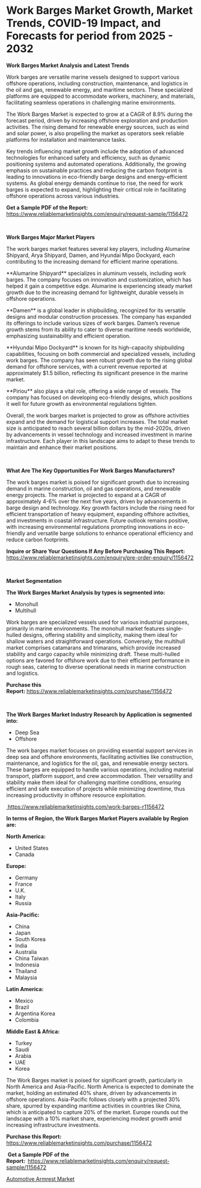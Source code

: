 <p><h1>Work Barges Market Growth, Market Trends, COVID-19 Impact, and Forecasts for period from 2025 - 2032</h1></p><p><strong>Work Barges Market Analysis and Latest Trends</strong></p>
<p><p>Work barges are versatile marine vessels designed to support various offshore operations, including construction, maintenance, and logistics in the oil and gas, renewable energy, and maritime sectors. These specialized platforms are equipped to accommodate workers, machinery, and materials, facilitating seamless operations in challenging marine environments.</p><p>The Work Barges Market is expected to grow at a CAGR of 8.9% during the forecast period, driven by increasing offshore exploration and production activities. The rising demand for renewable energy sources, such as wind and solar power, is also propelling the market as operators seek reliable platforms for installation and maintenance tasks.</p><p>Key trends influencing market growth include the adoption of advanced technologies for enhanced safety and efficiency, such as dynamic positioning systems and automated operations. Additionally, the growing emphasis on sustainable practices and reducing the carbon footprint is leading to innovations in eco-friendly barge designs and energy-efficient systems. As global energy demands continue to rise, the need for work barges is expected to expand, highlighting their critical role in facilitating offshore operations across various industries.</p></p>
<p><strong>Get a Sample PDF of the Report:&nbsp;</strong> <a href="https://www.reliablemarketinsights.com/enquiry/request-sample/1156472?utm_campaign=2454&utm_medium=2&utm_source=Github&utm_content=ia&utm_term=30032025&utm_id=work-barges">https://www.reliablemarketinsights.com/enquiry/request-sample/1156472</a></p>
<p>&nbsp;</p>
<p><strong>Work Barges Major Market Players</strong></p>
<p><p>The work barges market features several key players, including Alumarine Shipyard, Arya Shipyard, Damen, and Hyundai Mipo Dockyard, each contributing to the increasing demand for efficient marine operations.</p><p>**Alumarine Shipyard** specializes in aluminum vessels, including work barges. The company focuses on innovation and customization, which has helped it gain a competitive edge. Alumarine is experiencing steady market growth due to the increasing demand for lightweight, durable vessels in offshore operations.</p><p>**Damen** is a global leader in shipbuilding, recognized for its versatile designs and modular construction processes. The company has expanded its offerings to include various sizes of work barges. Damen’s revenue growth stems from its ability to cater to diverse maritime needs worldwide, emphasizing sustainability and efficient operation.</p><p>**Hyundai Mipo Dockyard** is known for its high-capacity shipbuilding capabilities, focusing on both commercial and specialized vessels, including work barges. The company has seen robust growth due to the rising global demand for offshore services, with a current revenue reported at approximately $1.5 billion, reflecting its significant presence in the marine market.</p><p>**Piriou** also plays a vital role, offering a wide range of vessels. The company has focused on developing eco-friendly designs, which positions it well for future growth as environmental regulations tighten.</p><p>Overall, the work barges market is projected to grow as offshore activities expand and the demand for logistical support increases. The total market size is anticipated to reach several billion dollars by the mid-2020s, driven by advancements in vessel technology and increased investment in marine infrastructure. Each player in this landscape aims to adapt to these trends to maintain and enhance their market positions.</p></p>
<p>&nbsp;</p>
<p><strong>What Are The Key Opportunities For Work Barges Manufacturers?</strong></p>
<p><p>The work barges market is poised for significant growth due to increasing demand in marine construction, oil and gas operations, and renewable energy projects. The market is projected to expand at a CAGR of approximately 4-6% over the next five years, driven by advancements in barge design and technology. Key growth factors include the rising need for efficient transportation of heavy equipment, expanding offshore activities, and investments in coastal infrastructure. Future outlook remains positive, with increasing environmental regulations prompting innovations in eco-friendly and versatile barge solutions to enhance operational efficiency and reduce carbon footprints.</p></p>
<p><strong>Inquire or Share Your Questions If Any Before Purchasing This Report:</strong> <a href="https://www.reliablemarketinsights.com/enquiry/pre-order-enquiry/1156472?utm_campaign=2454&utm_medium=2&utm_source=Github&utm_content=ia&utm_term=30032025&utm_id=work-barges">https://www.reliablemarketinsights.com/enquiry/pre-order-enquiry/1156472</a></p>
<p>&nbsp;</p>
<p><strong>Market Segmentation</strong></p>
<p><strong>The Work Barges Market Analysis by types is segmented into:</strong></p>
<p><ul><li>Monohull</li><li>Multihull</li></ul></p>
<p><p>Work barges are specialized vessels used for various industrial purposes, primarily in marine environments. The monohull market features single-hulled designs, offering stability and simplicity, making them ideal for shallow waters and straightforward operations. Conversely, the multihull market comprises catamarans and trimarans, which provide increased stability and cargo capacity while minimizing draft. These multi-hulled options are favored for offshore work due to their efficient performance in rough seas, catering to diverse operational needs in marine construction and logistics.</p></p>
<p><strong>Purchase this Report:&nbsp;</strong><a href="https://www.reliablemarketinsights.com/purchase/1156472?utm_campaign=2454&utm_medium=2&utm_source=Github&utm_content=ia&utm_term=30032025&utm_id=work-barges">https://www.reliablemarketinsights.com/purchase/1156472</a></p>
<p>&nbsp;</p>
<p><strong>The Work Barges Market Industry Research by Application is segmented into:</strong></p>
<p><ul><li>Deep Sea</li><li>Offshore</li></ul></p>
<p><p>The work barges market focuses on providing essential support services in deep sea and offshore environments, facilitating activities like construction, maintenance, and logistics for the oil, gas, and renewable energy sectors. These barges are equipped to handle various operations, including material transport, platform support, and crew accommodation. Their versatility and stability make them ideal for challenging maritime conditions, ensuring efficient and safe execution of projects while minimizing downtime, thus increasing productivity in offshore resource exploitation.</p></p>
<p><a href="https://www.reliablemarketinsights.com/work-barges-r1156472?utm_campaign=2454&utm_medium=2&utm_source=Github&utm_content=ia&utm_term=30032025&utm_id=work-barges">&nbsp;https://www.reliablemarketinsights.com/work-barges-r1156472</a></p>
<p><strong>In terms of Region, the Work Barges Market Players available by Region are:</strong></p>
<p>
    <p> <strong> North America: </strong>
        <ul>
            <li>United States</li>
            <li>Canada</li>
        </ul>
        </p> 
    <p> <strong> Europe: </strong>
        <ul>
            <li>Germany</li>
            <li>France</li>
            <li>U.K.</li>
            <li>Italy</li>
            <li>Russia</li>
        </ul>
        </p> 
    <p> <strong> Asia-Pacific: </strong>
        <ul>
            <li>China</li>
            <li>Japan</li>
            <li>South Korea</li>
            <li>India</li>
            <li>Australia</li>
            <li>China Taiwan</li>
            <li>Indonesia</li>
            <li>Thailand</li>
            <li>Malaysia</li>
        </ul>
        </p> 
    <p> <strong> Latin America: </strong>
        <ul>
            <li>Mexico</li>
            <li>Brazil</li>
            <li>Argentina Korea</li>
            <li>Colombia</li>
        </ul>
        </p> 
    <p> <strong> Middle East & Africa: </strong>
        <ul>
            <li>Turkey</li>
            <li>Saudi</li>
            <li>Arabia</li>
            <li>UAE</li>
            <li>Korea</li>
        </ul>
    </p>
    </p>
<p><p>The Work Barges market is poised for significant growth, particularly in North America and Asia-Pacific. North America is expected to dominate the market, holding an estimated 40% share, driven by advancements in offshore operations. Asia-Pacific follows closely with a projected 30% share, spurred by expanding maritime activities in countries like China, which is anticipated to capture 20% of the market. Europe rounds out the landscape with a 10% market share, experiencing modest growth amid increasing infrastructure investments.</p></p>
<p><strong>Purchase this Report: </strong><a href="https://www.reliablemarketinsights.com/purchase/1156472?utm_campaign=2454&utm_medium=2&utm_source=Github&utm_content=ia&utm_term=30032025&utm_id=work-barges">https://www.reliablemarketinsights.com/purchase/1156472</a></p>
<p>&nbsp;<strong>Get a Sample PDF of the Report:&nbsp;&nbsp;</strong><a href="https://www.reliablemarketinsights.com/enquiry/request-sample/1156472?utm_campaign=2454&utm_medium=2&utm_source=Github&utm_content=ia&utm_term=30032025&utm_id=work-barges">https://www.reliablemarketinsights.com/enquiry/request-sample/1156472</a></p>
<p><strong></strong></p>
<p><p><a href="https://github.com/OlenFleming68/Market-Research-Report-List-1/blob/main/automotive-armrest-market.md?utm_campaign=2454&utm_medium=2&utm_source=Github&utm_content=ia&utm_term=30032025&utm_id=work-barges">Automotive Armrest Market</a></p></p>